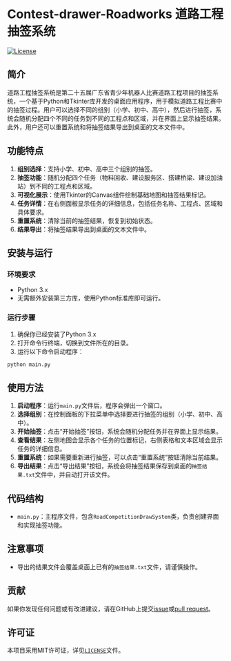 # Contest-drawer-Roadworks 道路工程抽签系统

[![License](https://img.shields.io/badge/license-MIT-blue.svg)](LICENSE)
## 简介
道路工程抽签系统是第二十五届广东省青少年机器人比赛道路工程项目的抽签系统，一个基于Python和Tkinter库开发的桌面应用程序，用于模拟道路工程比赛中的抽签过程。用户可以选择不同的组别（小学、初中、高中），然后进行抽签，系统会随机分配四个不同的任务到不同的工程点和区域，并在界面上显示抽签结果。此外，用户还可以重置系统和将抽签结果导出到桌面的文本文件中。

## 功能特点
1. **组别选择**：支持小学、初中、高中三个组别的抽签。
2. **抽签功能**：随机分配四个任务（物料回收、建设服务区、搭建桥梁、建设加油站）到不同的工程点和区域。
3. **可视化展示**：使用Tkinter的Canvas组件绘制基础地图和抽签结果标记。
4. **任务详情**：在右侧面板显示任务的详细信息，包括任务名称、工程点、区域和具体要求。
5. **重置系统**：清除当前的抽签结果，恢复到初始状态。
6. **结果导出**：将抽签结果导出到桌面的文本文件中。

## 安装与运行
### 环境要求
- Python 3.x
- 无需额外安装第三方库，使用Python标准库即可运行。

### 运行步骤
1. 确保你已经安装了Python 3.x
2. 打开命令行终端，切换到文件所在的目录。
3. 运行以下命令启动程序：
```bash
python main.py
```

## 使用方法
1. **启动程序**：运行`main.py`文件后，程序会弹出一个窗口。
2. **选择组别**：在控制面板的下拉菜单中选择要进行抽签的组别（小学、初中、高中）。
3. **开始抽签**：点击“开始抽签”按钮，系统会随机分配任务并在界面上显示结果。
4. **查看结果**：左侧地图会显示各个任务的位置标记，右侧表格和文本区域会显示任务的详细信息。
5. **重置系统**：如果需要重新进行抽签，可以点击“重置系统”按钮清除当前结果。
6. **导出结果**：点击“导出结果”按钮，系统会将抽签结果保存到桌面的`抽签结果.txt`文件中，并自动打开该文件。

## 代码结构
- `main.py`：主程序文件，包含`RoadCompetitionDrawSystem`类，负责创建界面和实现抽签功能。

## 注意事项
- 导出的结果文件会覆盖桌面上已有的`抽签结果.txt`文件，请谨慎操作。

## 贡献
如果你发现任何问题或有改进建议，请在GitHub上提交[issue](https://github.com/Jessssssseea/Contest-drawer-Roadworks/issues)或[pull request](https://github.com/Jessssssseea/Contest-drawer-Roadworks/pulls)。

## 许可证
本项目采用MIT许可证，详见[`LICENSE`](https://github.com/Jessssssseea/Contest-drawer-Roadworks/blob/main/LICENSE)文件。
